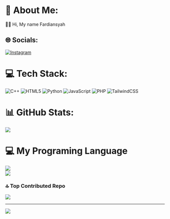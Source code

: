 # 💫 About Me:
🙌🏻 Hi, My name Fardiansyah 


## 🌐 Socials:
[![Instagram](https://img.shields.io/badge/Instagram-%23E4405F.svg?logo=Instagram&logoColor=white)](https://instagram.com/_f4rdyyh) 

# 💻 Tech Stack:
![C++](https://img.shields.io/badge/c++-%2300599C.svg?style=for-the-badge&logo=c%2B%2B&logoColor=white) ![HTML5](https://img.shields.io/badge/html5-%23E34F26.svg?style=for-the-badge&logo=html5&logoColor=white) ![Python](https://img.shields.io/badge/python-3670A0?style=for-the-badge&logo=python&logoColor=ffdd54) ![JavaScript](https://img.shields.io/badge/javascript-%23323330.svg?style=for-the-badge&logo=javascript&logoColor=%23F7DF1E) ![PHP](https://img.shields.io/badge/php-%23777BB4.svg?style=for-the-badge&logo=php&logoColor=white) ![TailwindCSS](https://img.shields.io/badge/tailwindcss-%2338B2AC.svg?style=for-the-badge&logo=tailwind-css&logoColor=white)
# 📊 GitHub Stats:
![](https://github-readme-stats.vercel.app/api?username=fardiansyah-project&theme=blue-green&hide_border=false&include_all_commits=false&count_private=false)<br/>

# 💻 My Programing Language 
![](https://github-readme-streak-stats.herokuapp.com/?user=fardiansyah-project&theme=blue-green&hide_border=false)<br/>
![](https://github-readme-stats.vercel.app/api/top-langs/?username=fardiansyah-project&theme=blue-green&hide_border=false&include_all_commits=false&count_private=false&layout=compact)

### 🔝 Top Contributed Repo
![](https://github-contributor-stats.vercel.app/api?username=fardiansyah-project&limit=5&theme=dark&combine_all_yearly_contributions=true)

---
[![](https://visitcount.itsvg.in/api?id=fardiansyah-project&icon=0&color=0)](https://visitcount.itsvg.in)

<!-- Proudly created with GPRM ( https://gprm.itsvg.in ) -->
[webdev]: https://fardiansyah-project.github.io/My-portofolio-by-Tailwind

